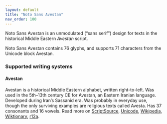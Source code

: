 ```yaml
---
layout: default
title: "Noto Sans Avestan"
nav_order: 100
---
```

Noto Sans Avestan is an unmodulated (“sans serif”) design for texts in the historical Middle Eastern _Avestan_ script. 

Noto Sans Avestan contains 76 glyphs, and supports 71 characters from the Unicode block Avestan.


### Supported writing systems


#### Avestan

Avestan is a historical Middle Eastern alphabet, written right-to-left. Was used in the 5th–13th century CE for Avestan, an Eastern Iranian language. Developed during Iran’s Sassanid era. Was probably in everyday use, though the only surviving examples are religious texts called Avesta. Has 37 consonants and 16 vowels. Read more on [ScriptSource](https://scriptsource.org/scr/Avst), [Unicode](https://www.unicode.org/versions/Unicode13.0.0/ch10.pdf#G29021), [Wikipedia](https://en.wikipedia.org/wiki/ISO_15924:Avst), [Wiktionary](https://en.wiktionary.org/wiki/Category:Avestan_script), [r12a](https://r12a.github.io/scripts/links?iso=Avst).

